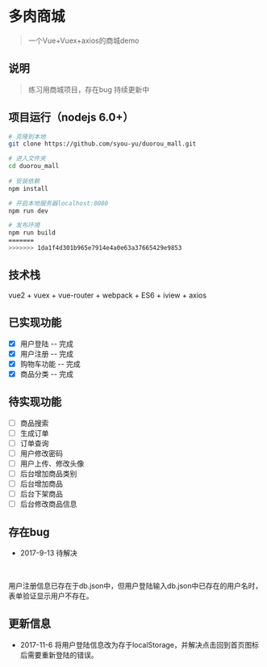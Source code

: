 
# 多肉商城

> 一个Vue+Vuex+axios的商城demo

## 说明
> 练习用商城项目，存在bug
> 持续更新中

## 项目运行（nodejs 6.0+）
``` bash
# 克隆到本地
git clone https://github.com/syou-yu/duorou_mall.git

# 进入文件夹
cd duorou_mall
 
# 安装依赖
npm install

# 开启本地服务器localhost:8080
npm run dev

# 发布环境
npm run build
=======
>>>>>>> 1da1f4d301b965e7914e4a0e63a37665429e9853
```

## 技术栈

vue2 + vuex + vue-router + webpack + ES6 + iview + axios

## 已实现功能
- [x] 用户登陆 -- 完成
- [x] 用户注册 -- 完成
- [x] 购物车功能 -- 完成
- [x] 商品分类 -- 完成

## 待实现功能
- [ ] 商品搜索
- [ ] 生成订单
- [ ] 订单查询
- [ ] 用户修改密码
- [ ] 用户上传、修改头像
- [ ] 后台增加商品类别
- [ ] 后台增加商品
- [ ] 后台下架商品
- [ ] 后台修改商品信息

## 存在bug

- 2017-9-13 待解决
<br>

用户注册信息已存在于db.json中，但用户登陆输入db.json中已存在的用户名时，表单验证显示用户不存在。

## 更新信息
- 2017-11-6 将用户登陆信息改为存于localStorage，并解决点击回到首页图标后需要重新登陆的错误。
